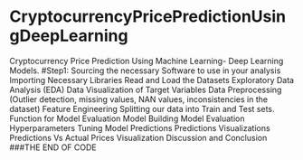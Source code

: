 # CryptocurrencyPricePredictionUsingDeepLearning
Cryptocurrency Price Prediction Using Machine Learning- Deep Learning Models.
#Step1: Sourcing the necessary Software to use in your analysis
Importing Necessary Libraries
Read and Load the Datasets
Exploratory Data Analysis (EDA)
Data Visualization of Target Variables
Data Preprocessing (Outlier detection, missing values, NAN values, inconsistencies in the dataset)
Feature Engineering
Splitting our data into Train and Test sets.
Function for Model Evaluation
Model Building
Model Evaluation
Hyperparameters Tuning
Model Predictions
Predictions Visualizations
Predictions Vs Actual Prices Visualization
Discussion and Conclusion
###THE END OF CODE

